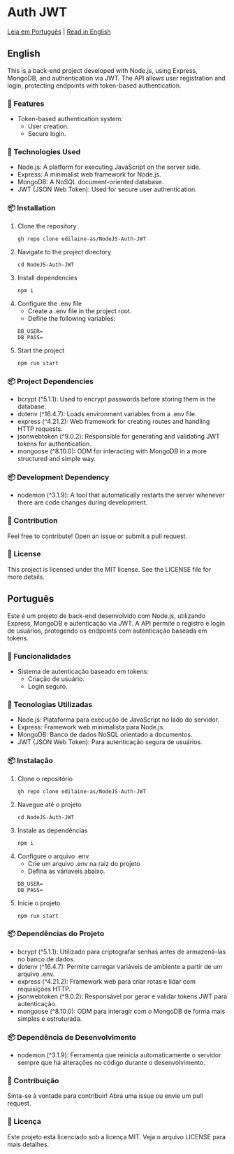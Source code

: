 # Auth JWT

[Leia em Português](#português) | [Read in English](#english)

## English
This is a back-end project developed with Node.js, using Express, MongoDB, and authentication via JWT. The API allows user registration and login, protecting endpoints with token-based authentication.

### 📝 Features
* Token-based authentication system:
  - User creation.
  - Secure login.
 
### 🚀 Technologies Used
* Node.js: A platform for executing JavaScript on the server side.
* Express: A minimalist web framework for Node.js.
* MongoDB: A NoSQL document-oriented database.
* JWT (JSON Web Token): Used for secure user authentication.

### 📦 Installation
1. Clone the repository
   ```
   gh repo clone edilaine-as/NodeJS-Auth-JWT
   ```
2. Navigate to the project directory
   ```
   cd NodeJS-Auth-JWT
   ```
3. Install dependencies
   ```
   npm i
   ```
4. Configure the .env file
   * Create a .env file in the project root.
   * Define the following variables:
   ```
   DB_USER=
   DB_PASS=
   ```
5. Start the project
   ```
   npm run start
   ```

### 📦 Project Dependencies
* bcrypt (^5.1.1): Used to encrypt passwords before storing them in the database.
* dotenv (^16.4.7): Loads environment variables from a .env file.
* express (^4.21.2): Web framework for creating routes and handling HTTP requests.
* jsonwebtoken (^9.0.2): Responsible for generating and validating JWT tokens for authentication.
* mongoose (^8.10.0): ODM for interacting with MongoDB in a more structured and simple way.

### 📦 Development Dependency
* nodemon (^3.1.9): A tool that automatically restarts the server whenever there are code changes during development.

### 🤝 Contribution
Feel free to contribute! Open an issue or submit a pull request.

### 📄 License
This project is licensed under the MIT license. See the LICENSE file for more details.

## Português
Este é um projeto de back-end desenvolvido com Node.js, utilizando Express, MongoDB e autenticação via JWT. A API permite o registro e login de usuários, protegendo os endpoints com autenticação baseada em tokens.

### 📝 Funcionalidades
* Sistema de autenticação baseado em tokens:
  - Criação de usuário.
  - Login seguro.

### 🚀 Tecnologias Utilizadas
* Node.js: Plataforma para execução de JavaScript no lado do servidor.
* Express: Framework web minimalista para Node.js.
* MongoDB: Banco de dados NoSQL orientado a documentos.
* JWT (JSON Web Token): Para autenticação segura de usuários.

### 📦 Instalação
1. Clone o repositório
   ```
   gh repo clone edilaine-as/NodeJS-Auth-JWT
   ```
2. Navegue até o projeto
   ```
   cd NodeJS-Auth-JWT
   ```
3. Instale as dependências
   ```
   npm i
   ```
4. Configure o arquivo .env
   * Crie um arquivo .env na raiz do projeto
   * Defina as váriaveis abaixo.
   ```
   DB_USER=
   DB_PASS=
   ```
5. Inicie o projeto
   ```
   npm run start
   ```

### 📦 Dependências do Projeto
* bcrypt (^5.1.1): Utilizado para criptografar senhas antes de armazená-las no banco de dados.
* dotenv (^16.4.7): Permite carregar variáveis de ambiente a partir de um arquivo .env.
* express (^4.21.2): Framework web para criar rotas e lidar com requisições HTTP.
* jsonwebtoken (^9.0.2): Responsável por gerar e validar tokens JWT para autenticação.
* mongoose (^8.10.0): ODM para interagir com o MongoDB de forma mais simples e estruturada.

### 📦 Dependência de Desenvolvimento
* nodemon (^3.1.9): Ferramenta que reinicia automaticamente o servidor sempre que há alterações no código durante o desenvolvimento.

### 🤝 Contribuição
Sinta-se à vontade para contribuir! Abra uma issue ou envie um pull request.

### 📄 Licença
Este projeto está licenciado sob a licença MIT. Veja o arquivo LICENSE para mais detalhes.
